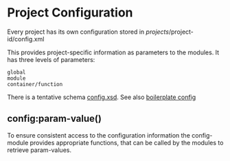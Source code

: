 Project Configuration
=====================
Every project has its own configuration stored in $projects/$project-id/config.xml

This provides project-specific information as parameters to the modules.
It has three levels of parameters:

    global
    module
    container/function

There is a tentative schema [config.xsd](/tharman/SADE/blob/sade_modules/schemas/config.xsd).
See also [boilerplate config](/tharman/SADE/blob/sade_modules/src/project-boilerplate/config.xml)


config:param-value()
--------------------

To ensure consistent access to the configuration information the config-module provides appropriate functions, that can be called by the modules to retrieve param-values.
